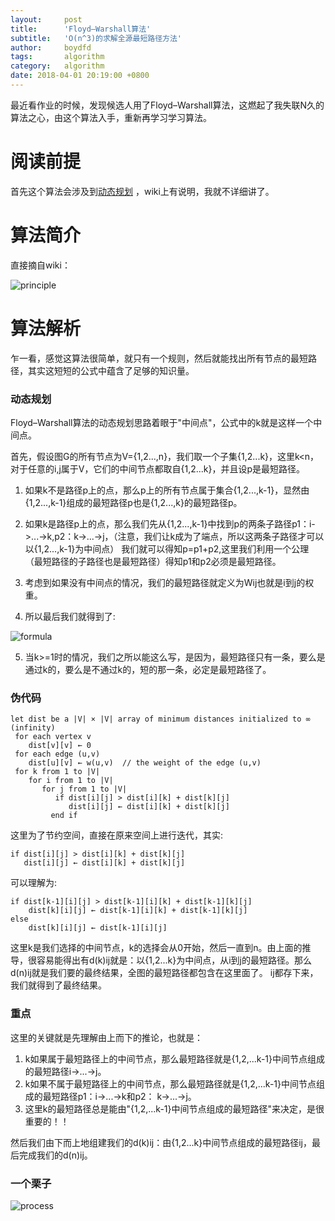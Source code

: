 ```yaml
---
layout:     post
title:      'Floyd–Warshall算法'
subtitle:   'O(n^3)的求解全源最短路径方法'
author:     boydfd
tags:       algorithm
category:   algorithm
date: 2018-04-01 20:19:00 +0800
---
```


最近看作业的时候，发现候选人用了Floyd–Warshall算法，这燃起了我失联N久的算法之心，由这个算法入手，重新再学习学习算法。

# 阅读前提

首先这个算法会涉及到[动态规划](https://zh.wikipedia.org/wiki/%E5%8A%A8%E6%80%81%E8%A7%84%E5%88%92)
，wiki上有说明，我就不详细讲了。

# 算法简介

直接摘自wiki：

![principle](https://github.com/boydfd/pictures/raw/master/Floyd%E2%80%93Warshall/principle.png)

# 算法解析

乍一看，感觉这算法很简单，就只有一个规则，然后就能找出所有节点的最短路径，其实这短短的公式中蕴含了足够的知识量。

### 动态规划
Floyd–Warshall算法的动态规划思路着眼于"中间点"，公式中的k就是这样一个中间点。

首先，假设图G的所有节点为V={1,2...,n}，我们取一个子集{1,2...k}，这里k<n，对于任意的i,j属于V，它们的中间节点都取自{1,2...k}，并且设p是最短路径。

1. 如果k不是路径p上的点，那么p上的所有节点属于集合{1,2...,k-1}，显然由{1,2...,k-1}组成的最短路径p也是{1,2...,k}的最短路径p。

2. 如果k是路径p上的点，那么我们先从{1,2...,k-1}中找到p的两条子路径p1：i->...->k,p2：k->...->j，（注意，我们让k成为了端点，所以这两条子路径才可以以{1,2...,k-1}为中间点）
我们就可以得知p=p1+p2,这里我们利用一个公理（最短路径的子路径也是最短路径）得知p1和p2必须是最短路径。

3. 考虑到如果没有中间点的情况，我们的最短路径就定义为Wij也就是i到j的权重。

4. 所以最后我们就得到了:
	
![formula](https://github.com/boydfd/pictures/raw/master/Floyd%E2%80%93Warshall/formula.png)

5. 当k>=1时的情况，我们之所以能这么写，是因为，最短路径只有一条，要么是通过k的，要么是不通过k的，短的那一条，必定是最短路径了。

### 伪代码
	let dist be a |V| × |V| array of minimum distances initialized to ∞ (infinity)
     for each vertex v
        dist[v][v] ← 0
     for each edge (u,v)
        dist[u][v] ← w(u,v)  // the weight of the edge (u,v)
     for k from 1 to |V|
        for i from 1 to |V|
           for j from 1 to |V|
              if dist[i][j] > dist[i][k] + dist[k][j] 
                 dist[i][j] ← dist[i][k] + dist[k][j]
             end if

这里为了节约空间，直接在原来空间上进行迭代，其实:

	if dist[i][j] > dist[i][k] + dist[k][j] 
       dist[i][j] ← dist[i][k] + dist[k][j]
可以理解为:

	if dist[k-1][i][j] > dist[k-1][i][k] + dist[k-1][k][j] 
        dist[k][i][j] ← dist[k-1][i][k] + dist[k-1][k][j]
    else
        dist[k][i][j] ← dist[k-1][i][j]
                                     
这里k是我们选择的中间节点，k的选择会从0开始，然后一直到n。由上面的推导，很容易能得出有d(k)ij就是：以{1,2...k}为中间点，从i到j的最短路径。那么d(n)ij就是我们要的最终结果，全图的最短路径都包含在这里面了。
ij都存下来，我们就得到了最终结果。

### 重点

这里的关键就是先理解由上而下的推论，也就是：
1. k如果属于最短路径上的中间节点，那么最短路径就是{1,2,...k-1}中间节点组成的最短路径i->...->j。
2. k如果不属于最短路径上的中间节点，那么最短路径就是{1,2,...k-1}中间节点组成的最短路径p1：i->...->k和p2： k->...->j。
3. 这里k的最短路径总是能由"{1,2,...k-1}中间节点组成的最短路径"来决定，是很重要的！！

然后我们由下而上地组建我们的d(k)ij：由{1,2...k}中间节点组成的最短路径ij，最后完成我们的d(n)ij。

### 一个栗子

![process](https://github.com/boydfd/pictures/raw/master/Floyd%E2%80%93Warshall/process.png)
